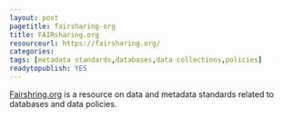 ```yaml
---
layout: post 
pagetitle: fairsharing-org
title: FAIRsharing.org
resourceurl: https://fairsharing.org/
categories: 
tags: [metadata standards,databases,data collections,policies]
readytopublish: YES
---
```

[Fairshring.org](https://fairsharing.org/) is a resource on data and metadata standards related to databases and data policies.